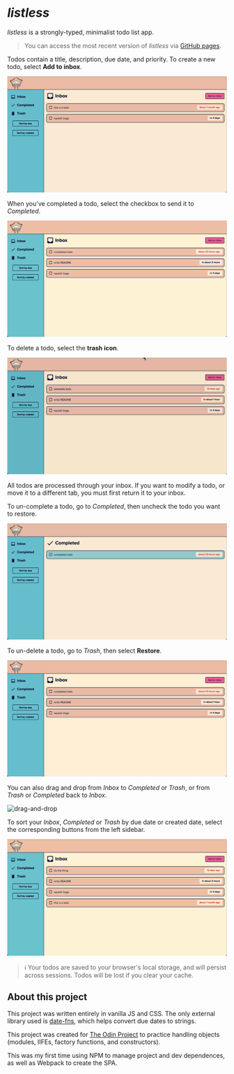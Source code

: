 # *listless*

*listless* is a strongly-typed, minimalist todo list app. 

>You can access the most recent version of *listless* via [GitHub pages](https://timsilber.github.io/theodinproject_todo-list/). 


Todos contain a title, description, due date, and priority. To create a new todo, select **Add to inbox**.

![demo](./src/images/readme/listless-demo.gif)

 When you've completed a todo, select the checkbox to send it to *Completed*.

![complete](./src/images/readme/complete-todo.gif)

To delete a todo, select the **trash icon**.

![trash](./src/images/readme/trash-todo.gif)

All todos are processed through your inbox. If you want to modify a todo, or move it to a different tab, you must first return it to your inbox. 

To un-complete a todo, go to *Completed*, then uncheck the todo you want to restore. 

![un-complete](./src/images/readme/uncomplete-todo.gif)

To un-delete a todo, go to *Trash*, then select **Restore**. 

![un-delete](./src/images/readme/undelete-todo.gif)

You can also drag and drop from *Inbox* to *Completed* or *Trash*, or from *Trash* or *Completed* back to *Inbox*.

![drag-and-drop](./src/images/readme/drag-and-drop.gif)

To sort your *Inbox*, *Completed* or *Trash* by due date or created date, select the corresponding buttons from the left sidebar.

![sort](./src/images/readme/sort-inbox.gif)

> :information_source: Your todos are saved to your browser's local storage, and will persist across sessions. Todos will be lost if you clear your cache.

## About this project
This project was written entirely in vanilla JS and CSS. The only external library used is [date-fns](https://date-fns.org/docs/Getting-Started), which helps convert due dates to strings.

This project was created for [The Odin Project](https://www.theodinproject.com/lessons/node-path-javascript-todo-list) to practice handling objects (modules, IIFEs, factory functions, and constructors).

This was my first time using NPM to manage project and dev dependences, as well as Webpack to create the SPA. 